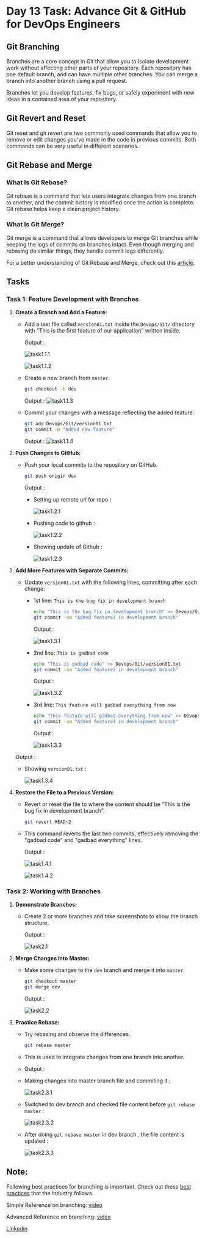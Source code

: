 # Day 13 Task: Advance Git & GitHub for DevOps Engineers

## Git Branching

Branches are a core concept in Git that allow you to isolate development work without affecting other parts of your repository. Each repository has one default branch, and can have multiple other branches. You can merge a branch into another branch using a pull request.

Branches let you develop features, fix bugs, or safely experiment with new ideas in a contained area of your repository.

## Git Revert and Reset

Git reset and git revert are two commonly used commands that allow you to remove or edit changes you’ve made in the code in previous commits. Both commands can be very useful in different scenarios.

## Git Rebase and Merge

### What Is Git Rebase?

Git rebase is a command that lets users integrate changes from one branch to another, and the commit history is modified once the action is complete. Git rebase helps keep a clean project history.

### What Is Git Merge?

Git merge is a command that allows developers to merge Git branches while keeping the logs of commits on branches intact. Even though merging and rebasing do similar things, they handle commit logs differently.

For a better understanding of Git Rebase and Merge, check out this [article](https://www.simplilearn.com/git-rebase-vs-merge-article).

## Tasks

### Task 1: Feature Development with Branches

1. **Create a Branch and Add a Feature:**
   - Add a text file called `version01.txt` inside the `Devops/Git/` directory with “This is the first feature of our application” written inside.  

      Output : 

        ![task1.1.1](images/task1.1.1.png)

        ![task1.1.2](images/task1.1.2.png)


   - Create a new branch from `master`. 
     ```bash
     git checkout -b dev
     ```

      Output :
        ![task1.1.3](images/task1.1.3.png)
      

   - Commit your changes with a message reflecting the added feature.
     ```bash
     git add Devops/Git/version01.txt
     git commit -m "Added new feature"
     ```

      Output : 
        ![task1.1.4](images/task1.1.4.png)
      

2. **Push Changes to GitHub:**
   - Push your local commits to the repository on GitHub.
     ```bash
     git push origin dev
     ```

      Output : 

      - Setting up remote url for repo : 

          ![task1.2.1](images/task1.2.1.png)


      - Pushing code to github : 
      
        ![task1.2.2](images/task1.2.2.png)


      - Showing update of Github : 

        ![task1.2.3](images/task1.2.3.png)


3. **Add More Features with Separate Commits:**
   - Update `version01.txt` with the following lines, committing after each change:
     - 1st line: `This is the bug fix in development branch`
       ```bash
       echo "This is the bug fix in development branch" >> Devops/Git/version01.txt
       git commit -am "Added feature2 in development branch"
       ```

        Output : 

          ![task1.3.1](images/task1.3.1.png)
      

     - 2nd line: `This is gadbad code`
       ```bash
       echo "This is gadbad code" >> Devops/Git/version01.txt
       git commit -am "Added feature3 in development branch"
       ```

        Output : 

          ![task1.3.2](images/task1.3.2.png)
      

     - 3rd line: `This feature will gadbad everything from now`
       ```bash
       echo "This feature will gadbad everything from now" >> Devops/Git/version01.txt
       git commit -am "Added feature4 in development branch"
       ```

        Output : 

          ![task1.3.3](images/task1.3.3.png)
      

    Output : 
      
      - Showing `version01.txt` :
      
        ![task1.3.4](images/task1.3.4.png)


4. **Restore the File to a Previous Version:**
   - Revert or reset the file to where the content should be “This is the bug fix in development branch”.
     ```bash
     git revert HEAD~2
     ```
   - This command reverts the last two commits, effectively removing the "gadbad code" and "gadbad everything" lines.

      Output : 

        ![task1.4.1](images/task1.4.1.png)

        ![task1.4.2](images/task1.4.2.png)


### Task 2: Working with Branches

1. **Demonstrate Branches:**
   - Create 2 or more branches and take screenshots to show the branch structure.

      Output : 

        ![task2.1](images/task2.1.png)


2. **Merge Changes into Master:**
   - Make some changes to the `dev` branch and merge it into `master`.
     ```bash
     git checkout master
     git merge dev
     ```

      Output : 

       ![task2.2](images/task2.2.png)


3. **Practice Rebase:**
   - Try rebasing and observe the differences.
     ```bash
     git rebase master
     ```
   
   - This is used to integrate changes from one branch into another.

   - Output : 

    - Making changes into master branch file and commiting it : 

      ![task2.3.1](images/task2.3.1.png)


    - Switched to dev branch and checked file content before `git rebase master` : 

      ![task2.3.2](images/task2.3.2.png)


    - After doing `git rebase master` in dev branch , the file content is updated : 

      ![task2.3.3](images/task2.3.3.png)


## Note:

Following best practices for branching is important. Check out these [best practices](https://www.flagship.io/git-branching-strategies/) that the industry follows.

Simple Reference on branching: [video](https://youtu.be/NzjK9beT_CY)

Advanced Reference on branching: [video](https://youtu.be/7xhkEQS3dXw)



[Linkedin](https://linkedin.com/in/amitabh-devops)